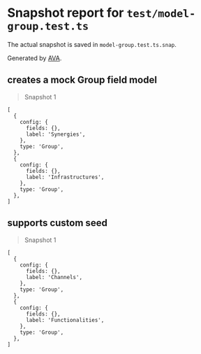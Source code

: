 # Snapshot report for `test/model-group.test.ts`

The actual snapshot is saved in `model-group.test.ts.snap`.

Generated by [AVA](https://avajs.dev).

## creates a mock Group field model

> Snapshot 1

    [
      {
        config: {
          fields: {},
          label: 'Synergies',
        },
        type: 'Group',
      },
      {
        config: {
          fields: {},
          label: 'Infrastructures',
        },
        type: 'Group',
      },
    ]

## supports custom seed

> Snapshot 1

    [
      {
        config: {
          fields: {},
          label: 'Channels',
        },
        type: 'Group',
      },
      {
        config: {
          fields: {},
          label: 'Functionalities',
        },
        type: 'Group',
      },
    ]
